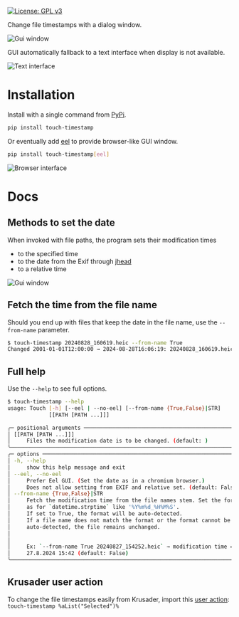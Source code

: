 [![License: GPL v3](https://img.shields.io/badge/License-GPLv3-blue.svg)](https://www.gnu.org/licenses/gpl-3.0)

Change file timestamps with a dialog window.

![Gui window](asset/mininterface-gui.avif "Graphical interface")

GUI automatically fallback to a text interface when display is not available.

![Text interface](asset/textual.avif "Runs in the terminal")


# Installation

Install with a single command from [PyPi](https://pypi.org/project/touch-timestamp/).

```bash
pip install touch-timestamp
```

Or eventually add [eel](https://github.com/python-eel/Eel) to provide browser-like GUI window.

```bash
pip install touch-timestamp[eel]
```

![Browser interface](asset/eel-gui.avif "Eel interface")

# Docs

## Methods to set the date

When invoked with file paths, the program sets their modification times
* to the specified time
* to the date from the Exif through [jhead](https://github.com/Matthias-Wandel/jhead)
* to a relative time

![Gui window](asset/mininterface-gui-full.avif "Graphical interface")

## Fetch the time from the file name

Should you end up with files that keep the date in the file name, use the `--from-name` parameter.

```bash
$ touch-timestamp 20240828_160619.heic --from-name True
Changed 2001-01-01T12:00:00 → 2024-08-28T16:06:19: 20240828_160619.heic
```

## Full help

Use the `--help` to see full options.

```bash
$ touch-timestamp --help
usage: Touch [-h] [--eel | --no-eel] [--from-name {True,False}|STR]
             [[PATH [PATH ...]]]

╭─ positional arguments ─────────────────────────────────────────────────────╮
│ [[PATH [PATH ...]]]                                                        │
│     Files the modification date is to be changed. (default: )              │
╰────────────────────────────────────────────────────────────────────────────╯
╭─ options ──────────────────────────────────────────────────────────────────╮
│ -h, --help                                                                 │
│     show this help message and exit                                        │
│ --eel, --no-eel                                                            │
│     Prefer Eel GUI. (Set the date as in a chromium browser.)               │
│     Does not allow setting from EXIF and relative set. (default: False)    │
│ --from-name {True,False}|STR                                               │
│     Fetch the modification time from the file names stem. Set the format   │
│     as for `datetime.strptime` like '%Y%m%d_%H%M%S'.                       │
│     If set to True, the format will be auto-detected.                      │
│     If a file name does not match the format or the format cannot be       │
│     auto-detected, the file remains unchanged.                             │
│                                                                            │
│                                                                            │
│     Ex: `--from-name True 20240827_154252.heic` → modification time =      │
│     27.8.2024 15:42 (default: False)                                       │
╰────────────────────────────────────────────────────────────────────────────╯
```


## Krusader user action

To change the file timestamps easily from Krusader, import this [user action](extra/touch-timestamp-krusader-useraction.xml): `touch-timestamp %aList("Selected")%`